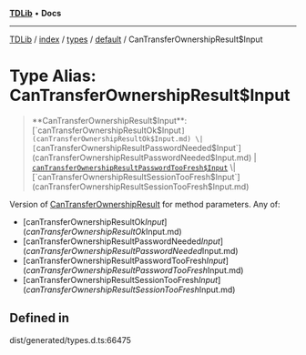 [**TDLib**](../../../../../../README.md) • **Docs**

***

[TDLib](../../../../../../modules.md) / [index](../../../../../README.md) / [types](../../../README.md) / [default](../README.md) / CanTransferOwnershipResult$Input

# Type Alias: CanTransferOwnershipResult$Input

> **CanTransferOwnershipResult$Input**: [`canTransferOwnershipResultOk$Input`](canTransferOwnershipResultOk$Input.md) \| [`canTransferOwnershipResultPasswordNeeded$Input`](canTransferOwnershipResultPasswordNeeded$Input.md) \| [`canTransferOwnershipResultPasswordTooFresh$Input`](canTransferOwnershipResultPasswordTooFresh$Input.md) \| [`canTransferOwnershipResultSessionTooFresh$Input`](canTransferOwnershipResultSessionTooFresh$Input.md)

Version of [CanTransferOwnershipResult](CanTransferOwnershipResult.md) for method parameters.
Any of:
- [canTransferOwnershipResultOk$Input](canTransferOwnershipResultOk$Input.md)
- [canTransferOwnershipResultPasswordNeeded$Input](canTransferOwnershipResultPasswordNeeded$Input.md)
- [canTransferOwnershipResultPasswordTooFresh$Input](canTransferOwnershipResultPasswordTooFresh$Input.md)
- [canTransferOwnershipResultSessionTooFresh$Input](canTransferOwnershipResultSessionTooFresh$Input.md)

## Defined in

dist/generated/types.d.ts:66475
